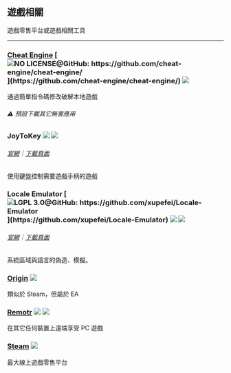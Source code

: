## 遊戲相關

遊戲零售平台或遊戲相關工具

---

### [Cheat Engine](http://www.cheatengine.org/) [![](../assets/open-source-icon.png "NO LICENSE@GitHub: https://github.com/cheat-engine/cheat-engine/")](https://github.com/cheat-engine/cheat-engine/) ![](../assets/united-states.png)

通過簡單指令碼修改破解本地遊戲

###### ⚠️ 預設下載其它無害應用

### JoyToKey ![](../assets/united-states.png) ![](../assets/usb.png)

###### [官網](http://joytokey.net/en/)｜[下載頁面](http://joytokey.net/en/download)

使用鍵盤控制需要遊戲手柄的遊戲

### Locale Emulator [![](../assets/open-source-icon.png "LGPL 3.0@GitHub: https://github.com/xupefei/Locale-Emulator")](https://github.com/xupefei/Locale-Emulator) ![](../assets/earth-globe.png) ![](../assets/usb.png)

###### [官網](http://pooi.moe/Locale-Emulator/)｜[下載頁面](https://github.com/xupefei/Locale-Emulator/releases)

系統區域與語言的偽造、模擬。

### [Origin](https://www.origin.com/en-in/store/) ![](../assets/earth-globe.png)

類似於 Steam，但屬於 EA

### [Remotr](http://remotrapp.com/) ![](../assets/united-states.png) ![](../assets/multi_platform.png)

在其它任何裝置上遠端享受 PC 遊戲

### [Steam](http://store.steampowered.com/) ![](../assets/earth-globe.png)

最大線上遊戲零售平台
